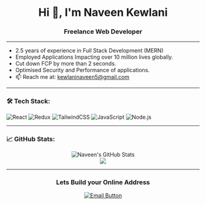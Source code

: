 <h1 align="center">Hi 👋, I'm Naveen Kewlani</h1>
<h3 align="center">Freelance Web Developer </h3>

---

 
- 2.5 years of experience in Full Stack Development (MERN)
- Employed Applications Impacting over 10 million lives globally.
- Cut down FCP by more than 2 seconds.
- Optimised Security and Performance of applications.
- 📫 Reach me at: kewlaninaveen5@gmail.com 

---

### 🛠️ Tech Stack:
![React](https://img.shields.io/badge/-ReactJS-61DAFB?style=flat&logo=react&logoColor=white)
![Redux](https://img.shields.io/badge/-Redux-764ABC?style=flat&logo=redux&logoColor=white)
![TailwindCSS](https://img.shields.io/badge/-TailwindCSS-38B2AC?style=flat&logo=tailwind-css&logoColor=white)
![JavaScript](https://img.shields.io/badge/-JavaScript-F7DF1E?style=flat&logo=javascript&logoColor=black)
![Node.js](https://img.shields.io/badge/-Node.js-339933?style=flat&logo=node.js&logoColor=white)

---

### 📈 GitHub Stats:
<p align="center">
  <img src="https://github-readme-stats.vercel.app/api?username=kewlaninaveen5&show_icons=true&theme=radical" alt="Naveen's GitHub Stats" />
  <br />
  <img src="https://github-readme-streak-stats.herokuapp.com?user=kewlaninaveen5&theme=radical" />
</p>

---

  <h3 align="center">Lets Build your Online Address </h3>
  <p align="center">
  <a href="mailto:kewlaninaveen5@gmail.com">
    <img src="https://img.shields.io/badge/Let's%20Do%20This-007BFF?style=for-the-badge&logo=gmail&logoColor=white&labelColor=007BFF" alt="Email Button" />
  </a>
</p>

